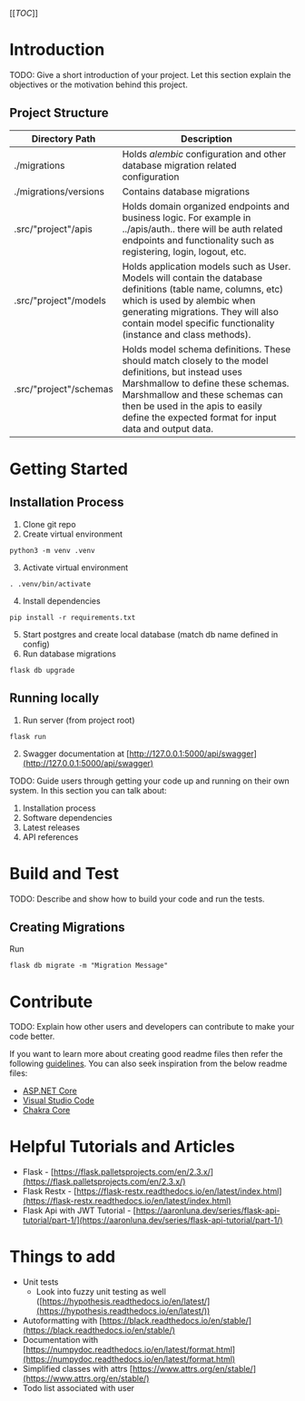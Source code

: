 [[_TOC_]]

# Introduction 
TODO: Give a short introduction of your project. Let this section explain the objectives or the motivation behind this project. 

## Project Structure


| Directory Path     | Description |
| ----------- | ----------- |
| ./migrations | Holds *alembic* configuration and other database migration related configuration       |
| ./migrations/versions   | Contains database migrations |
| .src/"project"/apis | Holds domain organized endpoints and business logic. For example in ../apis/auth.. there will be auth related endpoints and functionality such as registering, login, logout, etc. |
| .src/"project"/models | Holds application models such as User. Models will contain the database definitions (table name, columns, etc) which is used by alembic when generating migrations. They will also contain model specific functionality (instance and class methods).  |
| .src/"project"/schemas | Holds model schema definitions. These should match closely to the model definitions, but instead uses Marshmallow to define these schemas. Marshmallow and these schemas can then be used in the apis to easily define the expected format for input data and output data. |

# Getting Started
## Installation Process
1. Clone git repo
2. Create virtual environment
```console
python3 -m venv .venv
```
3. Activate virtual environment
```console
. .venv/bin/activate
```
4. Install dependencies
```console
pip install -r requirements.txt
```
5. Start postgres and create local database (match db name defined in config)
6. Run database migrations
```console
flask db upgrade
```

## Running locally
1. Run server (from project root)
```console
flask run
```
2. Swagger documentation at [http://127.0.0.1:5000/api/swagger](http://127.0.0.1:5000/api/swagger)



TODO: Guide users through getting your code up and running on their own system. In this section you can talk about:
1.	Installation process
2.	Software dependencies
3.	Latest releases
4.	API references

# Build and Test
TODO: Describe and show how to build your code and run the tests. 

## Creating Migrations
Run
```console
flask db migrate -m "Migration Message"
```

# Contribute
TODO: Explain how other users and developers can contribute to make your code better. 

If you want to learn more about creating good readme files then refer the following [guidelines](https://docs.microsoft.com/en-us/azure/devops/repos/git/create-a-readme?view=azure-devops). You can also seek inspiration from the below readme files:
- [ASP.NET Core](https://github.com/aspnet/Home)
- [Visual Studio Code](https://github.com/Microsoft/vscode)
- [Chakra Core](https://github.com/Microsoft/ChakraCore)

# Helpful Tutorials and Articles
* Flask - [https://flask.palletsprojects.com/en/2.3.x/](https://flask.palletsprojects.com/en/2.3.x/)
* Flask Restx - [https://flask-restx.readthedocs.io/en/latest/index.html](https://flask-restx.readthedocs.io/en/latest/index.html)
* Flask Api with JWT Tutorial - [https://aaronluna.dev/series/flask-api-tutorial/part-1/](https://aaronluna.dev/series/flask-api-tutorial/part-1/)


# Things to add
- Unit tests
  - Look into fuzzy unit testing as well ([https://hypothesis.readthedocs.io/en/latest/](https://hypothesis.readthedocs.io/en/latest/))
- Autoformatting with [https://black.readthedocs.io/en/stable/](https://black.readthedocs.io/en/stable/)
- Documentation with [https://numpydoc.readthedocs.io/en/latest/format.html](https://numpydoc.readthedocs.io/en/latest/format.html)
- Simplified classes with attrs [https://www.attrs.org/en/stable/](https://www.attrs.org/en/stable/)
- Todo list associated with user